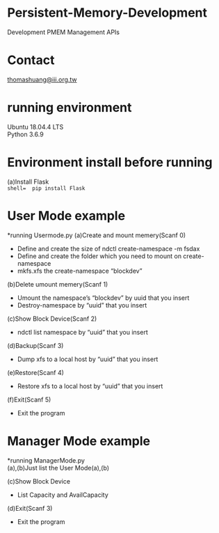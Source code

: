 # Persistent-Memory-Development
Development PMEM Management APIs
# Contact
thomashuang@iii.org.tw
# running environment
Ubuntu 18.04.4 LTS  
Python 3.6.9
# Environment install before running
(a)Install Flask    
    ```shell= 
    pip install Flask
    ```
# User Mode example
*running Usermode.py
(a)Create and mount memery(Scanf 0)  
- Define and create the size of ndctl create-namespace -m fsdax  
- Define and create the folder which you need to mount on create-namespace  
- mkfs.xfs the create-namespace “blockdev”

(b)Delete umount memery(Scanf 1)  
- Umount the namespace’s “blockdev” by uuid that you insert  
- Destroy-namespace by “uuid” that you insert

(c)Show Block Device(Scanf 2)  
- ndctl list namespace by “uuid” that you insert

(d)Backup(Scanf 3)  
- Dump xfs to a local host by “uuid” that you insert

(e)Restore(Scanf 4)  
- Restore xfs to a local host by “uuid” that you insert

(f)Exit(Scanf 5)  
- Exit the program

#  Manager Mode example
*running ManagerMode.py  
(a),(b)Just list the User Mode(a),(b)  

(c)Show Block Device  
- List Capacity and AvailCapacity  

(d)Exit(Scanf 3)  
- Exit the program

